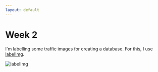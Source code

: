 ```yaml
---
layout: default
---
```

# Week 2


I'm labelling some traffic images for creating a database. For this, I use [labelImg](https://github.com/tzutalin/labelImg).

![labelImg](https://github.com/RoboticsURJC-students/2018-tfm-Jessica-Fernandez/blob/master/docs/images/Captura%20de%20pantalla%20de%202018-11-03%2014-29-36.png)
